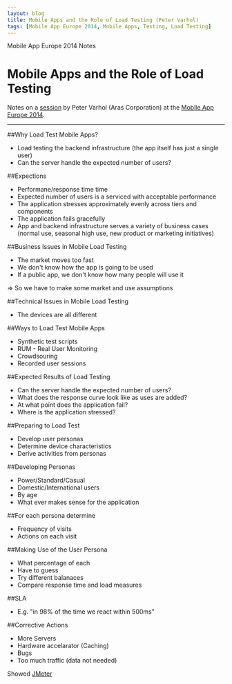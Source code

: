 ```yaml
---
layout: blog
title: Mobile Apps and the Role of Load Testing (Peter Varhol)
tags: [Mobile App Europe 2014, Mobile Apps, Testing, Load Testing]
---
```


Mobile App Europe 2014 Notes

Mobile Apps and the Role of Load Testing
===
Notes on a [session](http://mobileappeurope.com/talks/mobile-apps-role-load-testing/ "Mobile Apps and the Role of Load Testing")
by Peter Varhol (Aras Corporation)
at the [Mobile App Europe 2014](http://mobileappeurope.com/).

---

##Why Load Test Mobile Apps?
* Load testing the backend infrastructure (the app itself has just a single user)
* Can the server handle the expected number of users?

##Expections
* Performane/response time time
* Expected number of users is a serviced with acceptable performance
* The application stresses approximately evenly across tiers and components
* The application fails gracefully
* App and backend infrastructure serves a variety of business cases (normal use, seasonal high use, new product or marketing initiatives)

##Business Issues in Mobile Load Testing
* The market moves too fast
* We don't know how the app is going to be used
* If a public app, we don't know how many people will use it

=> So we have to make some market and use assumptions

##Technical Issues in Mobile Load Testing
* The devices are all different

##Ways to Load Test Mobile Apps
* Synthetic test scripts
* RUM - Real User Monitoring
* Crowdsouring
* Recorded user sessions

##Expected Results of Load Testing
* Can the server handle the expected number of users?
* What does the response curve look like as uses are added?
* At what point does the application fail?
* Where is the application stressed?

##Preparing to Load Test
* Develop user personas
* Determine device characteristics
* Derive activities from personas

##Developing Personas
* Power/Standard/Casual
* Domestic/International users
* By age
* What ever makes sense for the application

##For each persona determine
* Frequency of visits
* Actions on each visit

##Making Use of the User Persona
* What percentage of each
* Have to guess
* Try different balanaces
* Compare response time and load measures

##SLA
* E.g. "in 98% of the time we react within 500ms"

##Corrective Actions
* More Servers
* Hardware accelarator (Caching)
* Bugs
* Too much traffic (data not needed)

Showed [JMeter](http://jmeter.apache.org/ "JMeter")
